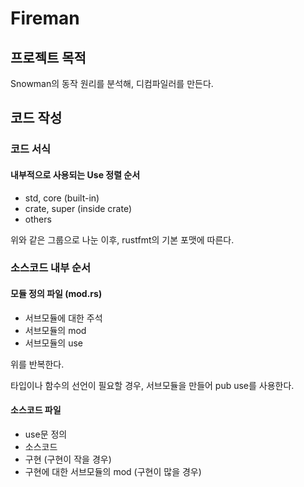 # Fireman

## 프로젝트 목적

Snowman의 동작 원리를 분석해, 디컴파일러를 만든다.

## 코드 작성

### 코드 서식

#### 내부적으로 사용되는 Use 정렬 순서

- std, core (built-in)
- crate, super (inside crate)
- others

위와 같은 그룹으로 나눈 이후, rustfmt의 기본 포맷에 따른다.

### 소스코드 내부 순서

#### 모듈 정의 파일 (mod.rs)

- 서브모듈에 대한 주석
- 서브모듈의 mod
- 서브모듈의 use

위를 반복한다.

타입이나 함수의 선언이 필요할 경우, 서브모듈을 만들어 pub use를 사용한다.

#### 소스코드 파일

- use문 정의
- 소스코드
- 구현 (구현이 작을 경우)
- 구현에 대한 서브모듈의 mod (구현이 많을 경우)
